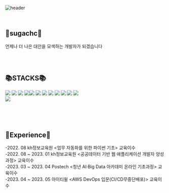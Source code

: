 

![header](https://capsule-render.vercel.app/api?type=waving&color=auto&height=300&section=header&text=sugachc&fontSize=90)


 
<br>


💖sugachc💖
----------------------------------------------------------------------------------------------------------------------
언제나 더 나은 대안을 모색하는 개발자가 되겠습니다

<br><br>



📚STACKS📚
------------------------------------------------------------------------------------------------------------------------
<img src="https://img.shields.io/badge/java-007396?style=for-the-badge&logo=java&logoColor=white"> <img src="https://img.shields.io/badge/spring-6DB33F?style=for-the-badge&logo=spring&logoColor=white"> <img src="https://img.shields.io/badge/springboot-6DB33F?style=for-the-badge&logo=springboot&logoColor=white"> 
 <img src="https://img.shields.io/badge/Docker-2496ED?style=for-the-badge&logo=docker&logoColor=white"><img src="https://img.shields.io/badge/oracle-F80000?style=for-the-badge&logo=oracle&logoColor=white"> <img src="https://img.shields.io/badge/MySQL-4479A1?style=for-the-badge&logo=MySQL&logoColor=white"> <img src="https://img.shields.io/badge/git-F05032?style=for-the-badge&logo=git&logoColor=white"> <img src="https://img.shields.io/badge/github-181717?style=for-the-badge&logo=github&logoColor=white">
<img src="https://img.shields.io/badge/javascript-F7DF1E?style=for-the-badge&logo=javascript&logoColor=black">
<img src="https://img.shields.io/badge/html5-E34F26?style=for-the-badge&logo=html5&logoColor=white">
<img src="https://img.shields.io/badge/css-1572B6?style=for-the-badge&logo=css3&logoColor=white">
<img src="https://img.shields.io/badge/jquery-0769AD?style=for-the-badge&logo=jquery&logoColor=white">  
<img src="https://img.shields.io/badge/Redis-DC382D?style=for-the-badge&logo=Redis&logoColor=white">




<br><br><br>


📃Experience📃
------------------------------------------------------------------------------------------------------------------------------
-2022. 08 kh정보교육원 <업무 자동화를 위한 파이썬 기초> 교육이수   
-2022. 08 ~ 2023. 01 kh정보교육원 <공공데이터 기반 웹 애플리케이션 개발자 양성과정> 교육이수  
-2023. 03 ~ 2023. 04 Postech <청년 AI·Big Data 아카데미 온라인 기초과정> 교육이수  
-2023. 04 ~ 2023. 05 아이티윌 <AWS DevOps 입문(CI/CD무중단배포)> 교육이수     

<br><br>

   
